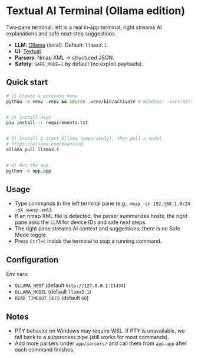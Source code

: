 # Textual AI Terminal (Ollama edition)


Two‑pane terminal: left is a real in‑app terminal; right streams AI explanations and safe next‑step suggestions.


- **LLM**: [Ollama](https://github.com/ollama/ollama) (local). Default: `llama3.1`.
- **UI**: [Textual](https://github.com/Textualize/textual).
- **Parsers**: Nmap XML → structured JSON.
- **Safety**: `SAFE_MODE=1` by default (no exploit payloads).


## Quick start


```bash
# 1) Create & activate venv
python -m venv .venv && source .venv/bin/activate # Windows: .venv\Scripts\activate


# 2) Install deps
pip install -r requirements.txt


# 3) Install & start Ollama (separately), then pull a model
# https://ollama.com/download
ollama pull llama3.1


# 4) Run the app
python -m app.app
```


## Usage
- Type commands in the left terminal pane (e.g., `nmap -sn 192.168.1.0/24 -oX sweep.xml`).
- If an nmap XML file is detected, the parser summarizes hosts; the right pane asks the LLM for device IDs and safe next steps.
- The right pane streams AI context and suggestions; there is no Safe Mode toggle.
- Press `Ctrl+C` inside the terminal to stop a running command.


## Configuration
Env vars:
- `OLLAMA_HOST` (default `http://127.0.0.1:11434`)
- `OLLAMA_MODEL` (default `llama3.1`)
- `READ_TIMEOUT_SECS` (default `60`)


## Notes
- PTY behavior on Windows may require WSL. If PTY is unavailable, we fall back to a subprocess pipe (still works for most commands).
- Add more parsers under `app/parsers/` and call them from `app.app` after each command finishes.
